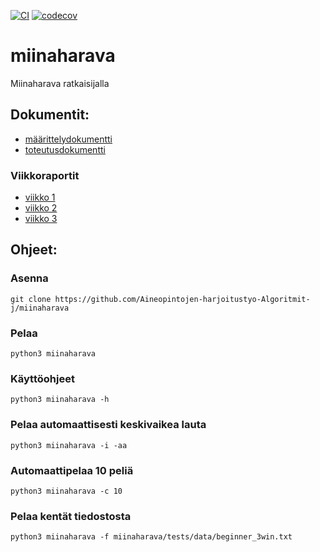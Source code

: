 [![CI](https://github.com/Aineopintojen-harjoitustyo-Algoritmit-j/miinaharava/actions/workflows/auto.yml/badge.svg)](https://github.com/Aineopintojen-harjoitustyo-Algoritmit-j/miinaharava/actions/workflows/auto.yml)
[![codecov](https://codecov.io/gh/Aineopintojen-harjoitustyo-Algoritmit-j/miinaharava/graph/badge.svg?token=KK71RE0U3O)](https://codecov.io/gh/Aineopintojen-harjoitustyo-Algoritmit-j/miinaharava)
# miinaharava
Miinaharava ratkaisijalla

## Dokumentit:
- [määrittelydokumentti](doc/m%C3%A4%C3%A4rittelydokumentti.pdf)
- [toteutusdokumentti](doc/toteutusdokumentti.pdf)

### Viikkoraportit
- [viikko 1](doc/viikkoraportti1.pdf)
- [viikko 2](doc/viikkoraportti2.pdf)
- [viikko 3](doc/viikkoraportti3.pdf)
  
## Ohjeet:

### Asenna
`git clone https://github.com/Aineopintojen-harjoitustyo-Algoritmit-j/miinaharava`

### Pelaa
`python3 miinaharava`

### Käyttöohjeet
`python3 miinaharava -h`

### Pelaa automaattisesti keskivaikea lauta
`python3 miinaharava -i -aa`

### Automaattipelaa 10 peliä
`python3 miinaharava -c 10`

### Pelaa kentät tiedostosta
`python3 miinaharava -f miinaharava/tests/data/beginner_3win.txt`
